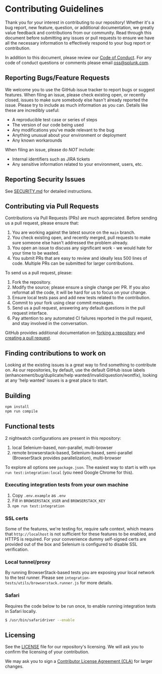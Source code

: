 # Contributing Guidelines

Thank you for your interest in contributing to our repository! Whether it's a bug
report, new feature, question, or additional documentation, we greatly value
feedback and contributions from our community. Read through this document
before submitting any issues or pull requests to ensure we have all the
necessary information to effectively respond to your bug report or
contribution.

In addition to this document, please review our [Code of
Conduct](CODE_OF_CONDUCT.md). For any code of conduct questions or comments
please email oss@splunk.com.

## Reporting Bugs/Feature Requests

We welcome you to use the GitHub issue tracker to report bugs or suggest
features. When filing an issue, please check existing open, or recently closed,
issues to make sure somebody else hasn't already reported the issue. Please try
to include as much information as you can. Details like these are incredibly
useful:

- A reproducible test case or series of steps
- The version of our code being used
- Any modifications you've made relevant to the bug
- Anything unusual about your environment or deployment
- Any known workarounds

When filing an issue, please do *NOT* include:

- Internal identifiers such as JIRA tickets
- Any sensitive information related to your environment, users, etc.

## Reporting Security Issues

See [SECURITY.md](SECURITY.md#reporting-security-issues) for detailed instructions.

## Contributing via Pull Requests

Contributions via Pull Requests (PRs) are much appreciated. Before sending us a
pull request, please ensure that:

1. You are working against the latest source on the `main` branch.
2. You check existing open, and recently merged, pull requests to make sure
   someone else hasn't addressed the problem already.
3. You open an issue to discuss any significant work - we would hate for your
   time to be wasted.
4. You submit PRs that are easy to review and ideally less 500 lines of code.
   Multiple PRs can be submitted for larger contributions.

To send us a pull request, please:

1. Fork the repository.
2. Modify the source; please ensure a single change per PR. If you also
   reformat all the code, it will be hard for us to focus on your change.
3. Ensure local tests pass and add new tests related to the contribution.
4. Commit to your fork using clear commit messages.
5. Send us a pull request, answering any default questions in the pull request
   interface.
6. Pay attention to any automated CI failures reported in the pull request, and
   stay involved in the conversation.

GitHub provides additional documentation on [forking a
repository](https://help.github.com/articles/fork-a-repo/) and [creating a pull
request](https://help.github.com/articles/creating-a-pull-request/).

## Finding contributions to work on

Looking at the existing issues is a great way to find something to contribute
on. As our repositories, by default, use the default GitHub issue labels
(enhancement/bug/duplicate/help wanted/invalid/question/wontfix), looking at
any 'help wanted' issues is a great place to start.

## Building

```bash
npm install
npm run compile
```

## Functional tests
2 nightwatch configurations are present in this repository:
1. local Selenium-based, non-parallel, multi-browser
1. remote browserstack-based, Selenium-based, semi-parallel (BrowserStack provides parallelization), multi-browser

To explore all options see `package.json`. The easiest way to start is with `npm run test:integration:local` (you need Google Chrome for this).

### Executing integration tests from your own machine
1. Copy `.env.example` as `.env`
1. Fill in `BROWSERSTACK_USER` and `BROWSERSTACK_KEY`
1. `npm run test:integration`

### SSL certs
Some of the features, we're testing for, require safe context, which means that `http://localhost` is not sufficient for these features to be enabled, and HTTPS is required. For your convenience dummy self-signed certs are provided out of the box and Selenium is configured to disable SSL verification.

### Local tunnel/proxy
By running BrowserStack-based tests you are exposing your local network to the test runner. Please see `integration-tests/utils/browserstack.runner.js` for more details.

### Safari
Requires the code below to be run once, to enable running integration tests in Safari locally.

```bash
$ /usr/bin/safaridriver --enable
```

## Licensing

See the [LICENSE](LICENSE) file for our repository's licensing. We will ask you to
confirm the licensing of your contribution.

We may ask you to sign a [Contributor License Agreement
(CLA)](http://en.wikipedia.org/wiki/Contributor_License_Agreement) for larger
changes.

